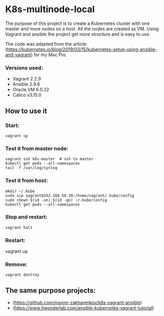 # K8s-multinode-local

The purpose of this project is to create a Kubernetes cluster with one master and more nodes on a host.
All the nodes are created as VM. Using Vagrant and ansible the project get more structure and is easy to use.

The code was adapted from the article: (https://kubernetes.io/blog/2019/03/15/kubernetes-setup-using-ansible-and-vagrant) for my Mac Pro.

### Versions used:

- Vagrant 2.2.9
- Ansible 2.9.6
- Oracle VM 6.0.22
- Calico v3.15.0
## How to use it

### Start:
	vagrant up

### Test it from master node:
	vagrant ssh k8s-master 	# ssh to master
	kubectl get pods --all-namespaces
	tail -f /var/log/syslog

### Test it from host:
	mkdir ~/.kube
	sudo scp vagrant@192.168.50.10:/home/vagrant/.kube/config
	sudo chown $(id -un):$(id -gn) ~/.kube/config
	kubectl get pods --all-namespaces

### Stop and restart:
	vagrant halt

### Restart:
  vagrant up
  
### Remove:
	vagrant destroy
  
## The same purpose projects:
- (https://github.com/maxim-zakharenkov/k8s-vagrant-ansible)
- (https://www.itwonderlab.com/ansible-kubernetes-vagrant-tutorial)
